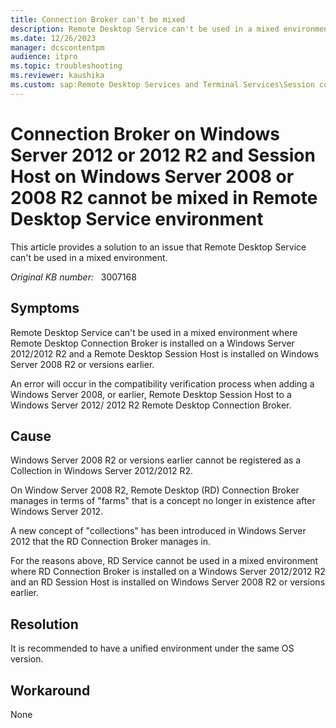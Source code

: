 ```yaml
---
title: Connection Broker can't be mixed
description: Remote Desktop Service can't be used in a mixed environment where Remote Desktop Connection Broker is installed on a Windows Server 2012/2012 R2 and a Remote Desktop Session Host is installed on Windows Server 2008 R2 or versions earlier.
ms.date: 12/26/2023
manager: dcscontentpm
audience: itpro
ms.topic: troubleshooting
ms.reviewer: kaushika
ms.custom: sap:Remote Desktop Services and Terminal Services\Session connectivity, csstroubleshoot
---
```

# Connection Broker on Windows Server 2012 or 2012 R2 and Session Host on Windows Server 2008 or 2008 R2 cannot be mixed in Remote Desktop Service environment

This article provides a solution to an issue that Remote Desktop Service can't be used in a mixed environment.

_Original KB number:_ &nbsp; 3007168

## Symptoms

Remote Desktop Service can't be used in a mixed environment where Remote Desktop Connection Broker is installed on a Windows Server 2012/2012 R2 and a Remote Desktop Session Host is installed on Windows Server 2008 R2 or versions earlier.

An error will occur in the compatibility verification process when adding a Windows Server 2008, or earlier, Remote Desktop Session Host to a Windows Server 2012/ 2012 R2 Remote Desktop Connection Broker.

## Cause

Windows Server 2008 R2 or versions earlier cannot be registered as a Collection in Windows Server 2012/2012 R2.

On Window Server 2008 R2, Remote Desktop (RD) Connection Broker manages in terms of "farms" that is a concept no longer in existence after Windows Server 2012.

A new concept of "collections" has been introduced in Windows Server 2012 that the RD Connection Broker manages in.

For the reasons above, RD Service cannot be used in a mixed environment where RD Connection Broker is installed on a Windows Server 2012/2012 R2 and an RD Session Host is installed on Windows Server 2008 R2 or versions earlier.

## Resolution

It is recommended to have a unified environment under the same OS version.

## Workaround

None
